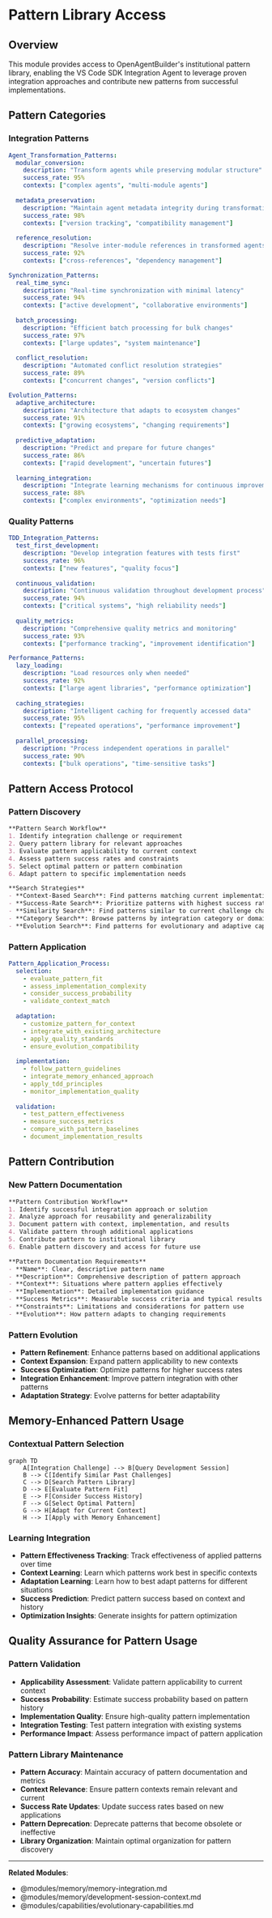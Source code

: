 # Pattern Library Access

## Overview
This module provides access to OpenAgentBuilder's institutional pattern library, enabling the VS Code SDK Integration Agent to leverage proven integration approaches and contribute new patterns from successful implementations.

## Pattern Categories

### Integration Patterns
```yaml
Agent_Transformation_Patterns:
  modular_conversion:
    description: "Transform agents while preserving modular structure"
    success_rate: 95%
    contexts: ["complex agents", "multi-module agents"]
    
  metadata_preservation:
    description: "Maintain agent metadata integrity during transformation"
    success_rate: 98%
    contexts: ["version tracking", "compatibility management"]
    
  reference_resolution:
    description: "Resolve inter-module references in transformed agents"
    success_rate: 92%
    contexts: ["cross-references", "dependency management"]

Synchronization_Patterns:
  real_time_sync:
    description: "Real-time synchronization with minimal latency"
    success_rate: 94%
    contexts: ["active development", "collaborative environments"]
    
  batch_processing:
    description: "Efficient batch processing for bulk changes"
    success_rate: 97%
    contexts: ["large updates", "system maintenance"]
    
  conflict_resolution:
    description: "Automated conflict resolution strategies"
    success_rate: 89%
    contexts: ["concurrent changes", "version conflicts"]

Evolution_Patterns:
  adaptive_architecture:
    description: "Architecture that adapts to ecosystem changes"
    success_rate: 91%
    contexts: ["growing ecosystems", "changing requirements"]
    
  predictive_adaptation:
    description: "Predict and prepare for future changes"
    success_rate: 86%
    contexts: ["rapid development", "uncertain futures"]
    
  learning_integration:
    description: "Integrate learning mechanisms for continuous improvement"
    success_rate: 88%
    contexts: ["complex environments", "optimization needs"]
```

### Quality Patterns
```yaml
TDD_Integration_Patterns:
  test_first_development:
    description: "Develop integration features with tests first"
    success_rate: 96%
    contexts: ["new features", "quality focus"]
    
  continuous_validation:
    description: "Continuous validation throughout development process"
    success_rate: 94%
    contexts: ["critical systems", "high reliability needs"]
    
  quality_metrics:
    description: "Comprehensive quality metrics and monitoring"
    success_rate: 93%
    contexts: ["performance tracking", "improvement identification"]

Performance_Patterns:
  lazy_loading:
    description: "Load resources only when needed"
    success_rate: 92%
    contexts: ["large agent libraries", "performance optimization"]
    
  caching_strategies:
    description: "Intelligent caching for frequently accessed data"
    success_rate: 95%
    contexts: ["repeated operations", "performance improvement"]
    
  parallel_processing:
    description: "Process independent operations in parallel"
    success_rate: 90%
    contexts: ["bulk operations", "time-sensitive tasks"]
```

## Pattern Access Protocol

### Pattern Discovery
```markdown
**Pattern Search Workflow**
1. Identify integration challenge or requirement
2. Query pattern library for relevant approaches
3. Evaluate pattern applicability to current context
4. Assess pattern success rates and constraints
5. Select optimal pattern or pattern combination
6. Adapt pattern to specific implementation needs

**Search Strategies**
- **Context-Based Search**: Find patterns matching current implementation context
- **Success-Rate Search**: Prioritize patterns with highest success rates
- **Similarity Search**: Find patterns similar to current challenge characteristics
- **Category Search**: Browse patterns by integration category or domain
- **Evolution Search**: Find patterns for evolutionary and adaptive capabilities
```

### Pattern Application
```yaml
Pattern_Application_Process:
  selection:
    - evaluate_pattern_fit
    - assess_implementation_complexity
    - consider_success_probability
    - validate_context_match
    
  adaptation:
    - customize_pattern_for_context
    - integrate_with_existing_architecture
    - apply_quality_standards
    - ensure_evolution_compatibility
    
  implementation:
    - follow_pattern_guidelines
    - integrate_memory_enhanced_approach
    - apply_tdd_principles
    - monitor_implementation_quality
    
  validation:
    - test_pattern_effectiveness
    - measure_success_metrics
    - compare_with_pattern_baselines
    - document_implementation_results
```

## Pattern Contribution

### New Pattern Documentation
```markdown
**Pattern Contribution Workflow**
1. Identify successful integration approach or solution
2. Analyze approach for reusability and generalizability
3. Document pattern with context, implementation, and results
4. Validate pattern through additional applications
5. Contribute pattern to institutional library
6. Enable pattern discovery and access for future use

**Pattern Documentation Requirements**
- **Name**: Clear, descriptive pattern name
- **Description**: Comprehensive description of pattern approach
- **Context**: Situations where pattern applies effectively
- **Implementation**: Detailed implementation guidance
- **Success Metrics**: Measurable success criteria and typical results
- **Constraints**: Limitations and considerations for pattern use
- **Evolution**: How pattern adapts to changing requirements
```

### Pattern Evolution
- **Pattern Refinement**: Enhance patterns based on additional applications
- **Context Expansion**: Expand pattern applicability to new contexts
- **Success Optimization**: Optimize patterns for higher success rates
- **Integration Enhancement**: Improve pattern integration with other patterns
- **Adaptation Strategy**: Evolve patterns for better adaptability

## Memory-Enhanced Pattern Usage

### Contextual Pattern Selection
```mermaid
graph TD
    A[Integration Challenge] --> B[Query Development Session]
    B --> C[Identify Similar Past Challenges]
    C --> D[Search Pattern Library]
    D --> E[Evaluate Pattern Fit]
    E --> F[Consider Success History]
    F --> G[Select Optimal Pattern]
    G --> H[Adapt for Current Context]
    H --> I[Apply with Memory Enhancement]
```

### Learning Integration
- **Pattern Effectiveness Tracking**: Track effectiveness of applied patterns over time
- **Context Learning**: Learn which patterns work best in specific contexts
- **Adaptation Learning**: Learn how to best adapt patterns for different situations
- **Success Prediction**: Predict pattern success based on context and history
- **Optimization Insights**: Generate insights for pattern optimization

## Quality Assurance for Pattern Usage

### Pattern Validation
- **Applicability Assessment**: Validate pattern applicability to current context
- **Success Probability**: Estimate success probability based on pattern history
- **Implementation Quality**: Ensure high-quality pattern implementation
- **Integration Testing**: Test pattern integration with existing systems
- **Performance Impact**: Assess performance impact of pattern application

### Pattern Library Maintenance
- **Pattern Accuracy**: Maintain accuracy of pattern documentation and metrics
- **Context Relevance**: Ensure pattern contexts remain relevant and current
- **Success Rate Updates**: Update success rates based on new applications
- **Pattern Deprecation**: Deprecate patterns that become obsolete or ineffective
- **Library Organization**: Maintain optimal organization for pattern discovery

---
**Related Modules**: 
- @modules/memory/memory-integration.md
- @modules/memory/development-session-context.md
- @modules/capabilities/evolutionary-capabilities.md
